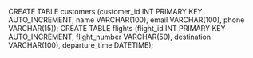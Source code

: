 CREATE TABLE customers (customer_id INT PRIMARY KEY AUTO_INCREMENT, name VARCHAR(100), email VARCHAR(100), phone VARCHAR(15));
CREATE TABLE flights (flight_id INT PRIMARY KEY AUTO_INCREMENT, flight_number VARCHAR(50), destination VARCHAR(100), departure_time DATETIME);
